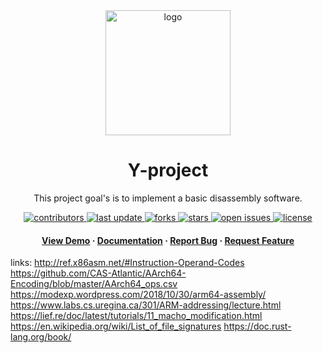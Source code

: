 <div align="center">

  <img src="assets/logo.png" alt="logo" width="200" height="auto" />
  <h1>Y-project</h1>
  
  <p>
  This project goal's is to implement a basic disassembly software.
  </p>
  
  
<!-- Badges -->
<p>
  <a href="https://github.com/mur4ik18/y_project/graphs/contributors">
    <img src="https://img.shields.io/github/contributors/mur4ik18/y_project" alt="contributors" />
  </a>
  <a href="">
    <img src="https://img.shields.io/github/last-commit/mur4ik18/y_project" alt="last update" />
  </a>
  <a href="https://github.com/mur4ik18/y_project/network/members">
    <img src="https://img.shields.io/github/forks/mur4ik18/y_project" alt="forks" />
  </a>
  <a href="https://github.com/mur4ik18/y_project/stargazers">
    <img src="https://img.shields.io/github/stars/mur4ik18/y_project" alt="stars" />
  </a>
  <a href="https://github.com/mur4ik18/y_project/issues/">
    <img src="https://img.shields.io/github/issues/mur4ik18/y_project" alt="open issues" />
  </a>
  <a href="https://github.com/mur4ik18/y_project/blob/master/LICENSE">
    <img src="https://img.shields.io/github/license/mur4ik18/y_project.svg" alt="license" />
  </a>
</p>
   
<h4>
    <a href="https://github.com/mur4ik18/y_project/">View Demo</a>
  <span> · </span>
    <a href="https://github.com/mur4ik18/y_project">Documentation</a>
  <span> · </span>
    <a href="https://github.com/mur4ik18/y_project/issues/">Report Bug</a>
  <span> · </span>
    <a href="https://github.com/mur4ik18/y_project/issues/">Request Feature</a>
  </h4>
</div>


links:
http://ref.x86asm.net/#Instruction-Operand-Codes
https://github.com/CAS-Atlantic/AArch64-Encoding/blob/master/AArch64_ops.csv
https://modexp.wordpress.com/2018/10/30/arm64-assembly/
https://www.labs.cs.uregina.ca/301/ARM-addressing/lecture.html
https://lief.re/doc/latest/tutorials/11_macho_modification.html
https://en.wikipedia.org/wiki/List_of_file_signatures
https://doc.rust-lang.org/book/